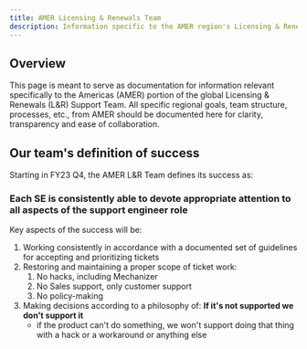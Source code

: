 ```yaml
---
title: AMER Licensing & Renewals Team
description: Information specific to the AMER region's Licensing & Renewals Support Team
---
```


## Overview

This page is meant to serve as documentation for information relevant
specifically to the Americas (AMER) portion of the global Licensing & Renewals
(L&R) Support Team. All specific regional goals, team structure, processes,
etc., from AMER should be documented here for clarity, transparency and
ease of collaboration.

## Our team's definition of success

Starting in FY23 Q4, the AMER L&R Team defines its success as:

### Each SE is consistently able to devote appropriate attention to all aspects of the support engineer role

Key aspects of the success will be:

1. Working consistently in accordance with a documented set of guidelines for
   accepting and prioritizing tickets
1. Restoring and maintaining a proper scope of ticket work:
   1. No hacks, including Mechanizer
   1. No Sales support, only customer support
   1. No policy-making
1. Making decisions according to a philosophy of: **If it's not supported we
   don't support it**
   - if the product can't do something, we won't support doing that thing with
     a hack or a workaround or anything else
